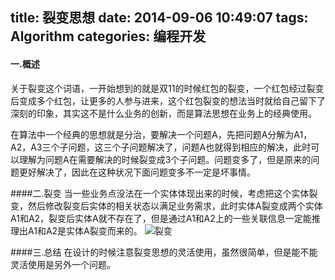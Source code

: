 title: 裂变思想
date: 2014-09-06 10:49:07
tags: Algorithm
categories: 编程开发
---


#### 一.概述
关于裂变这个词语，一开始想到的就是双11的时候红包的裂变，一个红包经过裂变后变成多个红包，让更多的人参与进来，这个红包裂变的想法当时就给自己留下了深刻的印象，其实这不是什么业务的创新，而是算法思想在业务上的经典使用。

<!-- more -->

在算法中一个经典的思想就是分治，要解决一个问题A，先把问题A分解为A1，A2，A3三个子问题，这三个子问题解决了，问题A也就得到相应的解决，此时可以理解为问题A在需要解决的时候裂变成3个子问题。问题变多了，但是原来的问题更好解决了，因此在这种状况下面问题变多不一定是坏事情。

####二.裂变
当一些业务点没法在一个实体体现出来的时候，考虑把这个实体裂变，然后修改裂变后实体的相关状态以满足业务需求，此时实体A裂变成两个实体A1和A2，裂变后实体A就不存在了，但是通过A1和A2上的一些关联信息一定能推理出A1和A2是实体A裂变而来的。
![裂变](http://bolinyoung.qiniudn.com/%E8%A3%82%E5%8F%98.png)

####三.总结
在设计的时候注意裂变思想的灵活使用，虽然很简单，但是能不能灵活使用是另外一个问题。
